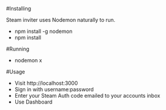 #Installing

Steam inviter uses Nodemon naturally to run.

- npm install -g nodemon
- npm install

#Running
- nodemon x

#Usage
- Visit http://localhost:3000
- Sign in with username:password
- Enter your Steam Auth code emailed to your accounts inbox
- Use Dashboard
